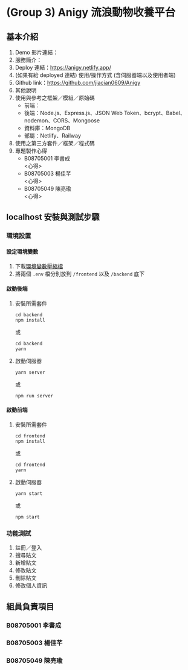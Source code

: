 # (Group 3) Anigy 流浪動物收養平台
## 基本介紹
1. Demo 影片連結：
2. 服務簡介：
3. Deploy 連結：https://anigy.netlify.app/
4. (如果有給 deployed 連結) 使用/操作方式 (含伺服器端以及使用者端)
5. Github link：https://github.com/jiacian0609/Anigy
6. 其他說明
7. 使用與參考之框架／模組／原始碼
	- 前端：
	- 後端：Node.js、Express.js、JSON Web Token、bcrypt、Babel、nodemon、CORS、Mongoose
	- 資料庫：MongoDB
	- 部屬：Netlify、Railway
8. 使用之第三方套件／框架／程式碼
9. 專題製作心得
	- B08705001 李書成 \
	<心得>
	- B08705003 楊佳芊 \
	<心得>
	- B08705049 陳亮瑜 \
	<心得>

## localhost 安裝與測試步驟
### 環境設置
#### 設定環境變數
1. 下載[環境變數壓縮檔](https://drive.google.com/file/d/1Kc9bn1kCnH_t9AmGpybCQsSSMzHE2M17/view?usp=sharing)
2. 將兩個 `.env` 檔分別放到 `/frontend` 以及 `/backend` 底下
#### 啟動後端
1. 安裝所需套件
	```
	cd backend
	npm install
	```
	或
	```
	cd backend
	yarn
	```
2. 啟動伺服器
	```
	yarn server
	```
	或
	```
	npm run server
	```
#### 啟動前端
1. 安裝所需套件
	```
	cd frontend
	npm install
	```
	或
	```
	cd frontend
	yarn
	```
2. 啟動伺服器
	```
	yarn start
	```
	或
	```
	npm start
	```
### 功能測試
1. 註冊／登入
2. 搜尋貼文
3. 新增貼文
4. 修改貼文
5. 刪除貼文
6. 修改個人資訊

## 組員負責項目
### B08705001 李書成
### B08705003 楊佳芊
### B08705049 陳亮瑜